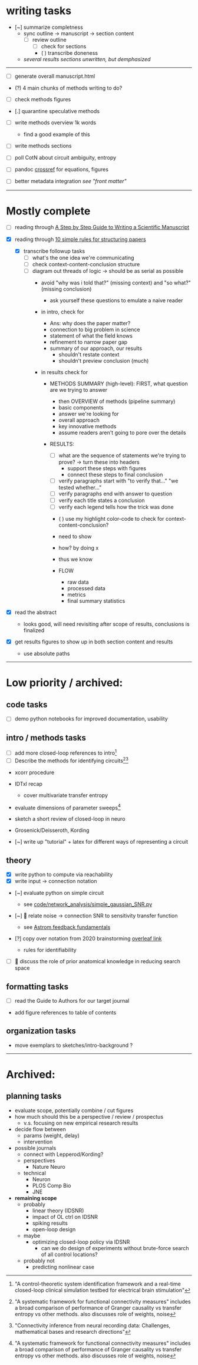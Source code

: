 # writing tasks 
- [~] summarize completness 
  - sync outline → manuscript → section content
    - [ ] review outline 
      - [ ] check for sections
      - ( ) transcribe doneness
  - *several results sections unwritten, but demphasized*
  
---
  
  - [ ] generate overall manuscript.html
  - (?) 4 main chunks of methods writing to do?
  - [ ] check methods figures
  - [.] quarantine speculative methods
  
  
  
- [ ] write methods overview 1k words
  - find a good example of this
- [ ] write methods sections

- [ ] poll CotN about circuit ambiguity, entropy
- [ ] pandoc [crossref](https://github.com/lierdakil/pandoc-crossref) for equations, figures
- [ ] better metadata integration *see "front matter"*
---- 


# Mostly complete

- [ ] reading through [A Step by Step Guide to Writing a Scientific Manuscript](https://intmed.vcu.edu/media/intmed-dev/documents/facdev/A6StepbyStepGuidetoWritingaScientificManuscriptbyWenzeletal.pdf)
- [x] reading through [10 simple rules for structuring papers](https://www.biorxiv.org/content/10.1101/088278v5.full.pdf+html)
  
  - [x] transcribe followup tasks
    - [ ] what's the one idea we're communicating
    - [ ] check context-content-conclusion structure
    - [ ] diagram out threads of logic → should be as serial as possible
      - avoid "why was i told that?" (missing context) and "so what?" (missing conclusion)
        - ask yourself these questions to emulate a naive reader
        
      - in intro, check for
        - Ans: why does the paper matter? 
        - connection to big problem in science
        - statement of what the field knows 
        - refinement to narrow paper gap
        - summary of our approach, our results
          - shouldn't restate context 
          - shouldn't preview conclusion (much)
      - in results check for 
        - METHODS SUMMARY (high-level): FIRST, what question are we trying to answer
          - then OVERVIEW of methods (pipeline summary)
          - basic components
          - answer we're looking for
          - overall approach
          - key innovative methods
          - assume readers aren't going to pore over the details
          
        - RESULTS:
          - [ ] what are the sequence of statements we're trying to prove? → turn these into headers
            - support these steps with figures
            - connect these steps to final conclusion
          - [ ] verify paragraphs start with "to verify that..." "we tested whether..."
          - [ ] verify paragraphs end with answer to question
          - [ ] verify each title states a conclusion
          - [ ] verify each legend tells how the trick was done
          - ( ) use my highlight color-code to check for context-content-conclusion?

          - need to show
          - how? by doing x
          - thus we know
          - FLOW 
            - raw data 
            - processed data 
            - metrics 
            - final summary statistics

            
- [x] read the abstract
  - looks good, will need revisiting after scope of results, conclusions is finalized 

- [x] get results figures to show up in both section content and results
  - use absolute paths


----
# Low priority / archived:
## code tasks 
- [ ] demo python notebooks for improved documentation, usability

## intro / methods tasks
  
 - [ ] add more closed-loop references to intro[^ctrl_sys_id]
 - [ ] Describe the methods for identifying circuits[^FC_measures][^connect_infer]
  - xcorr procedure 
  - IDTxl recap 
    - cover multivariate transfer entropy 
 - evaluate dimensions of parameter sweeps[^FC_measures]
 - sketch a short review of closed-loop in neuro
  - Grosenick/Deisseroth, Kording 
  
 - [~] write up "tutorial" + latex for different ways of representing a circuit

 [^FC_measures]: "A systematic framework for functional connectivity measures" includes a broad comparison of performance of Granger causality vs transfer entropy vs other methods. also discusses role of weights, noise
 [^connect_infer]: "Connectivity inference from neural recording data: Challenges, mathematical bases and research directions"
 [^ctrl_sys_id]: "A control-theoretic system identification framework and a real-time closed-loop clinical simulation testbed for electrical brain stimulation"

## theory 
- [x] write python to compute via reachability 
- [x] write input → connection notation 
- [~] evaluate python on simple circuit
  - see [code/network_analysis/simple_gaussian_SNR.py](code/network_analysis/simple_gaussian_SNR.py)  

- [~] 🎁 relate noise → connection SNR to sensitivity transfer function 
  - see [Astrom feedback fundamentals](https://www.cds.caltech.edu/~murray/courses/cds101/fa02/caltech/astrom-ch5.pdf)
- [?] copy over notation from 2020 brainstorming [overleaf link](https://www.overleaf.com/project/5e8232cd6157d200014b52d4)
  - rules for identifiability 
- [ ] 🎁 discuss the role of prior anatomical knowledge in reducing search space 



## formatting tasks 
- [ ] read the Guide to Authors for our target journal
- add figure references to table of contents  

## organization tasks
- move exemplars to sketches/intro-background ?


-----

# Archived:

## planning tasks 
- evaluate scope, potentially combine / cut figures
- how much should this be a perspective / review / prospectus 
  - v.s. focusing on new empirical research results
- decide flow between 
  - params (weight, delay)
  - intervention 
- possible journals 
  - connect with Lepperod/Kording?
  - perspectives 
    - Nature Neuro
  - technical
    - Neuron
    - PLOS Comp Bio
    - JNE 
- **remaining scope**
  - probably
    - linear theory (IDSNR)
    - impact of OL ctrl on IDSNR
    - spiking results
    - open-loop design
  - maybe
    - optimizing closed-loop policy via IDSNR
      - can we do design of experiments without brute-force search of all control locations?
  - probably not 
    - predicting nonlinear case 